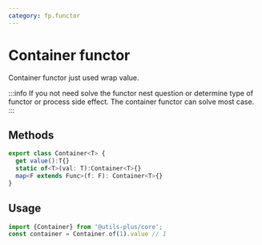 ```yaml
---
category: fp.functor
---
```


# Container functor

Container functor just used wrap value.

:::info
If you not need solve the functor nest question or determine type of functor or process side effect. The container functor can solve most case.
:::

## Methods

```typescript
export class Container<T> {
  get value():T{}
  static of<T>(val: T):Container<T>{}
  map<F extends Func>(f: F): Container<T>{}
}
```

## Usage

```typescript
import {Container} from '@utils-plus/core';
const container = Container.of(1).value // 1
```